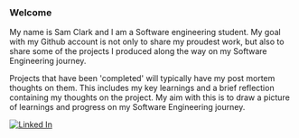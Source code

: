 ### Welcome

My name is Sam Clark and I am a Software engineering student. My goal with my Github account is not only to share my proudest work, but also to share some of the projects I produced along the way on my Software Engineering journey.

Projects that have been 'completed' will typically have my post mortem thoughts on them. This includes my key learnings and a brief reflection containing my thoughts on the project. My aim with this is to draw a picture of learnings and progress on my Software Engineering journey.

<a href="https://www.linkedin.com/in/sam-clark-295158205/">
<img src="https://github.com/Sam-j-Clark/Sam-j-Clark/assets/83252922/3b92e8cd-edeb-434e-a633-43a1a0f664ec" alt="Linked In"/>
</a>
